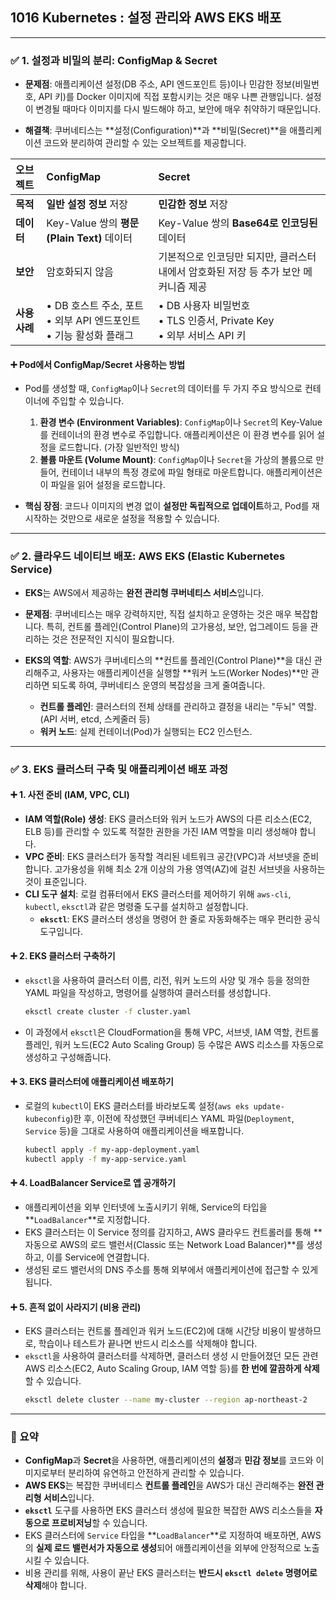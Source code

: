 ## 1016 Kubernetes : 설정 관리와 AWS EKS 배포

---

### ✅ 1. 설정과 비밀의 분리: ConfigMap & Secret

*   **문제점**: 애플리케이션 설정(DB 주소, API 엔드포인트 등)이나 민감한 정보(비밀번호, API 키)를 Docker 이미지에 직접 포함시키는 것은 매우 나쁜 관행입니다. 설정이 변경될 때마다 이미지를 다시 빌드해야 하고, 보안에 매우 취약하기 때문입니다.

*   **해결책**: 쿠버네티스는 **설정(Configuration)**과 **비밀(Secret)**을 애플리케이션 코드와 분리하여 관리할 수 있는 오브젝트를 제공합니다.

| 오브젝트 | ConfigMap | Secret |
| :--- | :--- | :--- |
| **목적** | **일반 설정 정보** 저장 | **민감한 정보** 저장 |
| **데이터** | Key-Value 쌍의 **평문(Plain Text)** 데이터 | Key-Value 쌍의 **Base64로 인코딩된** 데이터 |
| **보안** | 암호화되지 않음 | 기본적으로 인코딩만 되지만, 클러스터 내에서 암호화된 저장 등 추가 보안 메커니즘 제공 |
| **사용 사례** | • DB 호스트 주소, 포트<br>• 외부 API 엔드포인트<br>• 기능 활성화 플래그 | • DB 사용자 비밀번호<br>• TLS 인증서, Private Key<br>• 외부 서비스 API 키 |

#### ➕ Pod에서 ConfigMap/Secret 사용하는 방법

*   Pod를 생성할 때, `ConfigMap`이나 `Secret`의 데이터를 두 가지 주요 방식으로 컨테이너에 주입할 수 있습니다.
    1.  **환경 변수 (Environment Variables)**: `ConfigMap`이나 `Secret`의 Key-Value를 컨테이너의 환경 변수로 주입합니다. 애플리케이션은 이 환경 변수를 읽어 설정을 로드합니다. (가장 일반적인 방식)
    2.  **볼륨 마운트 (Volume Mount)**: `ConfigMap`이나 `Secret`을 가상의 볼륨으로 만들어, 컨테이너 내부의 특정 경로에 파일 형태로 마운트합니다. 애플리케이션은 이 파일을 읽어 설정을 로드합니다.

*   **핵심 장점**: 코드나 이미지의 변경 없이 **설정만 독립적으로 업데이트**하고, Pod를 재시작하는 것만으로 새로운 설정을 적용할 수 있습니다.

---

### ✅ 2. 클라우드 네이티브 배포: AWS EKS (Elastic Kubernetes Service)

*   **EKS**는 AWS에서 제공하는 **완전 관리형 쿠버네티스 서비스**입니다.

*   **문제점**: 쿠버네티스는 매우 강력하지만, 직접 설치하고 운영하는 것은 매우 복잡합니다. 특히, 컨트롤 플레인(Control Plane)의 고가용성, 보안, 업그레이드 등을 관리하는 것은 전문적인 지식이 필요합니다.

*   **EKS의 역할**: AWS가 쿠버네티스의 **컨트롤 플레인(Control Plane)**을 대신 관리해주고, 사용자는 애플리케이션을 실행할 **워커 노드(Worker Nodes)**만 관리하면 되도록 하여, 쿠버네티스 운영의 복잡성을 크게 줄여줍니다.
    *   **컨트롤 플레인**: 클러스터의 전체 상태를 관리하고 결정을 내리는 "두뇌" 역할. (API 서버, etcd, 스케줄러 등)
    *   **워커 노드**: 실제 컨테이너(Pod)가 실행되는 EC2 인스턴스.

---

### ✅ 3. EKS 클러스터 구축 및 애플리케이션 배포 과정

#### ➕ 1. 사전 준비 (IAM, VPC, CLI)

*   **IAM 역할(Role) 생성**: EKS 클러스터와 워커 노드가 AWS의 다른 리소스(EC2, ELB 등)를 관리할 수 있도록 적절한 권한을 가진 IAM 역할을 미리 생성해야 합니다.
*   **VPC 준비**: EKS 클러스터가 동작할 격리된 네트워크 공간(VPC)과 서브넷을 준비합니다. 고가용성을 위해 최소 2개 이상의 가용 영역(AZ)에 걸친 서브넷을 사용하는 것이 표준입니다.
*   **CLI 도구 설치**: 로컬 컴퓨터에서 EKS 클러스터를 제어하기 위해 `aws-cli`, `kubectl`, `eksctl`과 같은 명령줄 도구를 설치하고 설정합니다.
    *   **`eksctl`**: EKS 클러스터 생성을 명령어 한 줄로 자동화해주는 매우 편리한 공식 도구입니다.

#### ➕ 2. EKS 클러스터 구축하기

*   `eksctl`을 사용하여 클러스터 이름, 리전, 워커 노드의 사양 및 개수 등을 정의한 YAML 파일을 작성하고, 명령어를 실행하여 클러스터를 생성합니다.
    ```bash
    eksctl create cluster -f cluster.yaml
    ```
*   이 과정에서 `eksctl`은 CloudFormation을 통해 VPC, 서브넷, IAM 역할, 컨트롤 플레인, 워커 노드(EC2 Auto Scaling Group) 등 수많은 AWS 리소스를 자동으로 생성하고 구성해줍니다.

#### ➕ 3. EKS 클러스터에 애플리케이션 배포하기

*   로컬의 `kubectl`이 EKS 클러스터를 바라보도록 설정(`aws eks update-kubeconfig`)한 후, 이전에 작성했던 쿠버네티스 YAML 파일(`Deployment`, `Service` 등)을 그대로 사용하여 애플리케이션을 배포합니다.
    ```bash
    kubectl apply -f my-app-deployment.yaml
    kubectl apply -f my-app-service.yaml
    ```

#### ➕ 4. LoadBalancer Service로 앱 공개하기

*   애플리케이션을 외부 인터넷에 노출시키기 위해, Service의 타입을 **`LoadBalancer`**로 지정합니다.
*   EKS 클러스터는 이 Service 정의를 감지하고, AWS 클라우드 컨트롤러를 통해 **자동으로 AWS의 로드 밸런서(Classic 또는 Network Load Balancer)**를 생성하고, 이를 Service에 연결합니다.
*   생성된 로드 밸런서의 DNS 주소를 통해 외부에서 애플리케이션에 접근할 수 있게 됩니다.

#### ➕ 5. 흔적 없이 사라지기 (비용 관리)

*   EKS 클러스터는 컨트롤 플레인과 워커 노드(EC2)에 대해 시간당 비용이 발생하므로, 학습이나 테스트가 끝나면 반드시 리소스를 삭제해야 합니다.
*   `eksctl`을 사용하여 클러스터를 삭제하면, 클러스터 생성 시 만들어졌던 모든 관련 AWS 리소스(EC2, Auto Scaling Group, IAM 역할 등)를 **한 번에 깔끔하게 삭제**할 수 있습니다.
    ```bash
    eksctl delete cluster --name my-cluster --region ap-northeast-2
    ```

---

### 📌 요약

*   **ConfigMap**과 **Secret**을 사용하면, 애플리케이션의 **설정**과 **민감 정보**를 코드와 이미지로부터 분리하여 유연하고 안전하게 관리할 수 있습니다.
*   **AWS EKS**는 복잡한 쿠버네티스 **컨트롤 플레인**을 AWS가 대신 관리해주는 **완전 관리형 서비스**입니다.
*   **`eksctl`** 도구를 사용하면 EKS 클러스터 생성에 필요한 복잡한 AWS 리소스들을 **자동으로 프로비저닝**할 수 있습니다.
*   EKS 클러스터에 `Service` 타입을 **`LoadBalancer`**로 지정하여 배포하면, AWS의 **실제 로드 밸런서가 자동으로 생성**되어 애플리케이션을 외부에 안정적으로 노출시킬 수 있습니다.
*   비용 관리를 위해, 사용이 끝난 EKS 클러스터는 **반드시 `eksctl delete` 명령어로 삭제**해야 합니다.